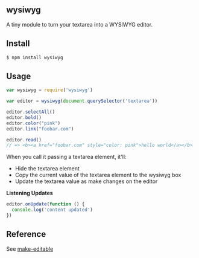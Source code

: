 ## wysiwyg

A tiny module to turn your textarea into a WYSIWYG editor.

## Install

```bash
$ npm install wysiwyg
```

## Usage

```js
var wysiwyg = require('wysiwyg')

var editor = wysiwyg(document.querySelector('textarea'))

editor.selectAll()
editor.bold()
editor.color("pink")
editor.link("foobar.com")

editor.read()
// => <b><a href="foobar.com" style="color: pink">hello world</a></b>
```

When you call it passing a textarea element, it'll:

* Hide the textarea element
* Copy the current value of the textarea element to the wysiwyg box
* Update the textarea value as make changes on the editor

**Listening Updates**

```js
editor.onUpdate(function () {
  console.log('content updated')
})
```

## Reference

See [make-editable](http://github.com/npm-dom/make-editable)
